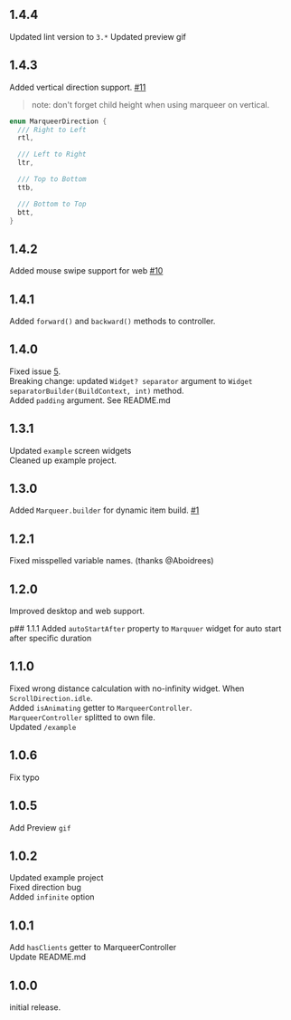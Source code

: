 
## 1.4.4
Updated lint version to `3.*`
Updated preview gif

## 1.4.3
Added vertical direction support. [#11](https://github.com/GeceGibi/marqueer/issues/11) <br/>
> note: don't forget child height when using marqueer on vertical.

```dart
enum MarqueerDirection {
  /// Right to Left
  rtl,

  /// Left to Right
  ltr,

  /// Top to Bottom
  ttb,

  /// Bottom to Top
  btt,
}
```

## 1.4.2
Added mouse swipe support for web [#10](https://github.com/GeceGibi/marqueer/issues/10)

## 1.4.1
Added `forward()` and  `backward()` methods to controller.

## 1.4.0
Fixed issue [5](https://github.com/GeceGibi/marqueer/issues/5).\
Breaking change: updated `Widget? separator` argument to `Widget separatorBuilder(BuildContext, int)` method.\
Added `padding` argument. See README.md

## 1.3.1
Updated `example` screen widgets\
Cleaned up example project.

## 1.3.0
Added `Marqueer.builder` for dynamic item build. [#1](https://github.com/GeceGibi/marqueer/issues/1)

## 1.2.1
Fixed misspelled variable names. (thanks @Aboidrees)

## 1.2.0
Improved desktop and web support.

p## 1.1.1
Added `autoStartAfter` property to `Marquuer` widget for auto start after specific duration

## 1.1.0
Fixed wrong distance calculation with no-infinity widget. When `ScrollDirection.idle`.  
Added `isAnimating` getter to `MarqueerController`.  
`MarqueerController` splitted to own file.  
Updated `/example`

## 1.0.6
Fix typo

## 1.0.5
Add Preview `gif`

## 1.0.2
Updated example project  
Fixed direction bug  
Added `infinite` option  

## 1.0.1
Add `hasClients` getter to MarqueerController  
Update README.md  

## 1.0.0
initial release.